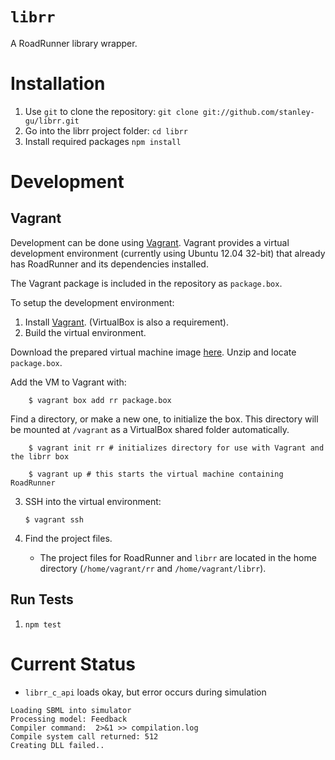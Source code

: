 # `librr`

A RoadRunner library wrapper.

# Installation

1. Use `git` to clone the repository:
   `git clone git://github.com/stanley-gu/librr.git`
2. Go into the librr project folder:
   `cd librr`
3. Install required packages `npm install`

# Development

## Vagrant

Development can be done using
[Vagrant](http://docs.vagrantup.com/v1/docs/getting-started/index.html).
Vagrant provides a virtual development environment (currently using Ubuntu
12.04 32-bit) that already has RoadRunner and its dependencies installed.

The Vagrant package is included in the repository as `package.box`.

To setup the development environment:

1. Install
   [Vagrant](http://docs.vagrantup.com/v1/docs/getting-started/index.html).
   (VirtualBox is also a requirement).
2. Build the virtual environment.

Download the prepared virtual machine image
[here](https://github.com/stanley-gu/vagrant-librr/archive/master.zip). Unzip
and locate `package.box`.

Add the VM to Vagrant with:
````
    $ vagrant box add rr package.box
````

Find a directory, or make a new one, to initialize the box. This directory will 
be mounted at `/vagrant` as a VirtualBox shared folder automatically. 

````
    $ vagrant init rr # initializes directory for use with Vagrant and the librr box
    
    $ vagrant up # this starts the virtual machine containing RoadRunner
````
3. SSH into the virtual environment:

    `$ vagrant ssh`

4. Find the project files.
    * The project files for RoadRunner and `librr` are located in the home
      directory (`/home/vagrant/rr` and `/home/vagrant/librr`).

## Run Tests

1. `npm test`

# Current Status

* `librr_c_api` loads okay, but error occurs during simulation

````
Loading SBML into simulator
Processing model: Feedback
Compiler command:  2>&1 >> compilation.log
Compile system call returned: 512
Creating DLL failed..
````
